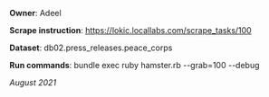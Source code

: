 **Owner**: Adeel
 
**Scrape instruction**: https://lokic.locallabs.com/scrape_tasks/100

**Dataset**: db02.press_releases.peace_corps

**Run commands**: bundle exec ruby hamster.rb --grab=100  --debug

_August 2021_
